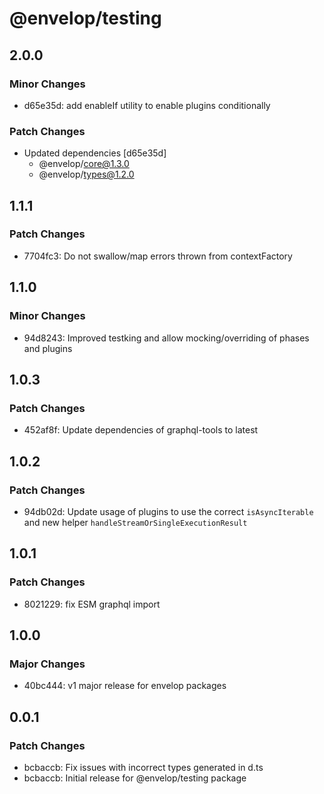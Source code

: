 # @envelop/testing

## 2.0.0

### Minor Changes

- d65e35d: add enableIf utility to enable plugins conditionally

### Patch Changes

- Updated dependencies [d65e35d]
  - @envelop/core@1.3.0
  - @envelop/types@1.2.0

## 1.1.1

### Patch Changes

- 7704fc3: Do not swallow/map errors thrown from contextFactory

## 1.1.0

### Minor Changes

- 94d8243: Improved testking and allow mocking/overriding of phases and plugins

## 1.0.3

### Patch Changes

- 452af8f: Update dependencies of graphql-tools to latest

## 1.0.2

### Patch Changes

- 94db02d: Update usage of plugins to use the correct `isAsyncIterable` and new helper `handleStreamOrSingleExecutionResult`

## 1.0.1

### Patch Changes

- 8021229: fix ESM graphql import

## 1.0.0

### Major Changes

- 40bc444: v1 major release for envelop packages

## 0.0.1

### Patch Changes

- bcbaccb: Fix issues with incorrect types generated in d.ts
- bcbaccb: Initial release for @envelop/testing package
